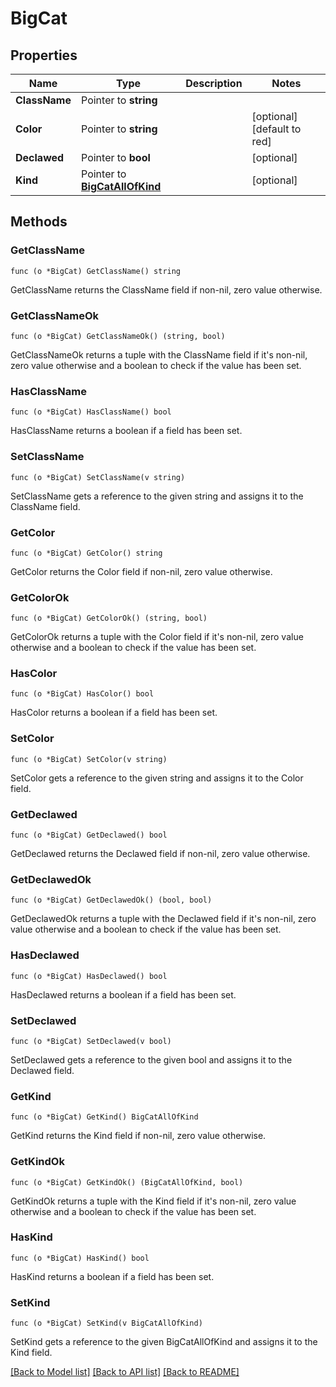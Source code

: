 # BigCat

## Properties

Name | Type | Description | Notes
------------ | ------------- | ------------- | -------------
**ClassName** | Pointer to **string** |  | 
**Color** | Pointer to **string** |  | [optional] [default to red]
**Declawed** | Pointer to **bool** |  | [optional] 
**Kind** | Pointer to [**BigCatAllOfKind**](BigCatAllOfKind.md) |  | [optional] 

## Methods

### GetClassName

`func (o *BigCat) GetClassName() string`

GetClassName returns the ClassName field if non-nil, zero value otherwise.

### GetClassNameOk

`func (o *BigCat) GetClassNameOk() (string, bool)`

GetClassNameOk returns a tuple with the ClassName field if it's non-nil, zero value otherwise
and a boolean to check if the value has been set.

### HasClassName

`func (o *BigCat) HasClassName() bool`

HasClassName returns a boolean if a field has been set.

### SetClassName

`func (o *BigCat) SetClassName(v string)`

SetClassName gets a reference to the given string and assigns it to the ClassName field.

### GetColor

`func (o *BigCat) GetColor() string`

GetColor returns the Color field if non-nil, zero value otherwise.

### GetColorOk

`func (o *BigCat) GetColorOk() (string, bool)`

GetColorOk returns a tuple with the Color field if it's non-nil, zero value otherwise
and a boolean to check if the value has been set.

### HasColor

`func (o *BigCat) HasColor() bool`

HasColor returns a boolean if a field has been set.

### SetColor

`func (o *BigCat) SetColor(v string)`

SetColor gets a reference to the given string and assigns it to the Color field.

### GetDeclawed

`func (o *BigCat) GetDeclawed() bool`

GetDeclawed returns the Declawed field if non-nil, zero value otherwise.

### GetDeclawedOk

`func (o *BigCat) GetDeclawedOk() (bool, bool)`

GetDeclawedOk returns a tuple with the Declawed field if it's non-nil, zero value otherwise
and a boolean to check if the value has been set.

### HasDeclawed

`func (o *BigCat) HasDeclawed() bool`

HasDeclawed returns a boolean if a field has been set.

### SetDeclawed

`func (o *BigCat) SetDeclawed(v bool)`

SetDeclawed gets a reference to the given bool and assigns it to the Declawed field.

### GetKind

`func (o *BigCat) GetKind() BigCatAllOfKind`

GetKind returns the Kind field if non-nil, zero value otherwise.

### GetKindOk

`func (o *BigCat) GetKindOk() (BigCatAllOfKind, bool)`

GetKindOk returns a tuple with the Kind field if it's non-nil, zero value otherwise
and a boolean to check if the value has been set.

### HasKind

`func (o *BigCat) HasKind() bool`

HasKind returns a boolean if a field has been set.

### SetKind

`func (o *BigCat) SetKind(v BigCatAllOfKind)`

SetKind gets a reference to the given BigCatAllOfKind and assigns it to the Kind field.


[[Back to Model list]](../README.md#documentation-for-models) [[Back to API list]](../README.md#documentation-for-api-endpoints) [[Back to README]](../README.md)



